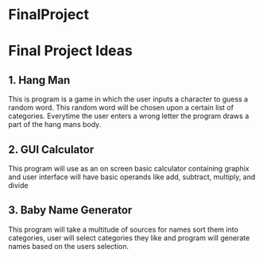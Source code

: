FinalProject
============
# Final Project Ideas

## 1. Hang Man
This is program is a game in which the user inputs a character to guess a random word.
This random word will be chosen upon a certain list of categories. Everytime the user enters
a wrong letter the program draws a part of the hang mans body.

## 2. GUI Calculator
This program will use as an on screen basic calculator
containing graphix and user interface will have basic operands
like add, subtract, multiply, and divide

## 3. Baby Name Generator
This program will take a multitude of sources for names
sort them into categories, user will select categories they like
and program will generate names based on the users selection.
